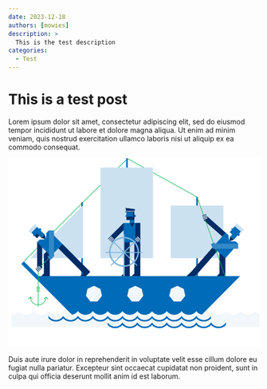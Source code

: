 ```yaml
---
date: 2023-12-18
authors: [mowies]
description: >
  This is the test description
categories:
  - Test
---
```


# This is a test post

Lorem ipsum dolor sit amet, consectetur adipiscing elit, sed do eiusmod tempor incididunt ut labore et dolore magna
aliqua.
Ut enim ad minim veniam, quis nostrud exercitation ullamco laboris nisi ut aliquip ex ea commodo consequat.

![some graphic]

Duis aute irure dolor in reprehenderit in voluptate velit esse cillum dolore eu fugiat nulla pariatur.
Excepteur sint occaecat cupidatat non proident, sunt in culpa qui officia deserunt mollit anim id est laborum.


[some graphic]: a-test-post/test-graphic.png

